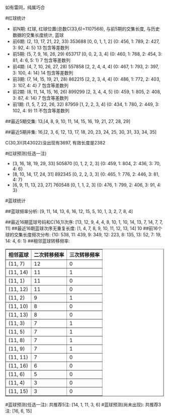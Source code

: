 <!-- 
.. title: 双色球2015031期(2015-03-19)数据分析报告
.. slug: slott-2015031-2015-03-19-report
.. date: 2015-03-20 08:00:00 UTC+08:00
.. tags: Lottery
.. link: 
.. description: 
.. type: text
-->

如有雷同，纯属巧合

<!-- TEASER_END-->

#红球统计

- 前N期: 红球, 红球位置(总数C(33,6)=1107568), 与前5期的交集长度, 与历史数据的交集长度统计, 蓝球
- 前6期: (2, 13, 17, 21, 22, 33) 353688 [0, 0, 1, 1, 2] {0: 456, 1: 789, 2: 427, 3: 92, 4: 5} 13 包含等差数列
- 前5期: (5, 7, 9, 16, 26, 29) 653717 [0, 0, 2, 3, 4] {0: 460, 1: 768, 2: 454, 3: 81, 4: 6, 5: 1} 7 包含等差数列
- 前4期: (4, 7, 10, 26, 27, 28) 557858 [2, 2, 4, 4, 4] {0: 467, 1: 793, 2: 397, 3: 100, 4: 14} 14 包含等差数列
- 前3期: (7, 14, 15, 19, 21, 28) 862215 [2, 2, 3, 4, 4] {0: 486, 1: 772, 2: 403, 3: 107, 4: 4} 7 包含等差数列
- 前2期: (8, 11, 14, 15, 16, 26) 899299 [2, 3, 4, 4, 5] {0: 459, 1: 805, 2: 408, 3: 87, 4: 14} 7 包含等差数列
- 前1期: (1, 5, 7, 22, 26, 32) 87959 [1, 2, 2, 3, 4] {0: 434, 1: 780, 2: 449, 3: 102, 4: 9} 11 不包含等差数列

##最近5期交集:
13,[4, 8, 9, 10, 11, 14, 15, 16, 19, 21, 27, 28, 29]

##最近5期并集:
16,[2, 3, 6, 12, 13, 17, 18, 20, 23, 24, 25, 30, 31, 33, 34, 35]

C(30,3)(共43022)没出现有3697, 
有效长度是2382

#红球预测(任选一注)

- [3, 16, 18, 19, 29, 33] 505870 [0, 1, 2, 2, 3] {0: 459, 1: 804, 2: 436, 3: 70, 4: 6}
- [8, 10, 14, 17, 24, 31] 892345 [0, 2, 2, 3, 3] {0: 465, 1: 776, 2: 446, 3: 81, 4: 7}
- [6, 9, 11, 13, 23, 27] 760548 [0, 1, 1, 2, 3] {0: 476, 1: 799, 2: 406, 3: 91, 4: 3}

#蓝球统计

##蓝球频率分析:
[9, 11, 14, 13, 6, 16, 12, 15, 5, 10, 1, 3, 2, 7, 8, 4]

##最近16期蓝球号码和C(16,1)次序:
[13, 12, 9, 4, 4, 8, 10, 1, 10, 14, 13, 7, 14, 7, 7, 11]
##最近16期蓝球次序无重复长度:
[1, 4, 7, 8, 9, 10, 11, 12, 13, 14] 10
##前16个球的交集长度频次分布:
{10: 538, 11: 439, 9: 349, 12: 223, 8: 135, 13: 52, 7: 19, 14: 4, 6: 1}
##相邻蓝球转移频率:
<table border="1" class="table table-striped dataframe">
  <thead>
    <tr style="text-align: right;">
      <th>相邻蓝球</th>
      <th>二次转移频率</th>
      <th>三次转移频率</th>
    </tr>
  </thead>
  <tbody>
    <tr>
      <td>  (11, 7)</td>
      <td> 12</td>
      <td> 0</td>
    </tr>
    <tr>
      <td> (11, 14)</td>
      <td> 11</td>
      <td> 1</td>
    </tr>
    <tr>
      <td>  (11, 1)</td>
      <td> 11</td>
      <td> 0</td>
    </tr>
    <tr>
      <td> (11, 12)</td>
      <td> 11</td>
      <td> 0</td>
    </tr>
    <tr>
      <td>  (11, 2)</td>
      <td>  9</td>
      <td> 1</td>
    </tr>
    <tr>
      <td> (11, 10)</td>
      <td>  8</td>
      <td> 0</td>
    </tr>
    <tr>
      <td> (11, 13)</td>
      <td>  8</td>
      <td> 0</td>
    </tr>
    <tr>
      <td>  (11, 3)</td>
      <td>  7</td>
      <td> 1</td>
    </tr>
    <tr>
      <td>  (11, 5)</td>
      <td>  7</td>
      <td> 1</td>
    </tr>
    <tr>
      <td>  (11, 8)</td>
      <td>  7</td>
      <td> 1</td>
    </tr>
    <tr>
      <td>  (11, 9)</td>
      <td>  7</td>
      <td> 1</td>
    </tr>
    <tr>
      <td> (11, 11)</td>
      <td>  7</td>
      <td> 0</td>
    </tr>
    <tr>
      <td> (11, 16)</td>
      <td>  6</td>
      <td> 0</td>
    </tr>
    <tr>
      <td>  (11, 6)</td>
      <td>  5</td>
      <td> 0</td>
    </tr>
    <tr>
      <td>  (11, 4)</td>
      <td>  3</td>
      <td> 0</td>
    </tr>
    <tr>
      <td> (11, 15)</td>
      <td>  3</td>
      <td> 0</td>
    </tr>
  </tbody>
</table>
#蓝球预测(任选一注):
共推荐5注: [14, 1, 11, 3, 6]
#蓝球预测(尚未出现):
共推荐3注: [16, 6, 15]

